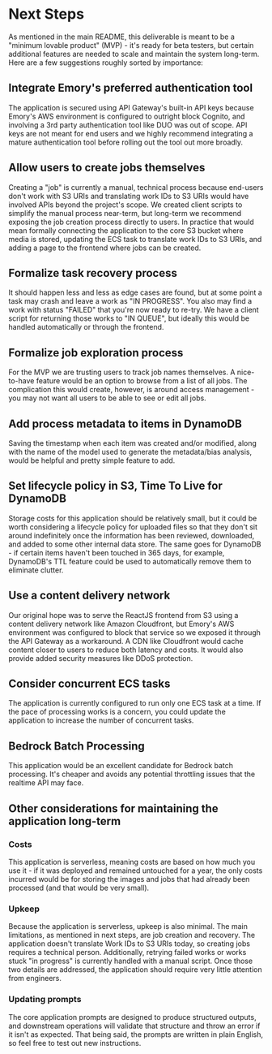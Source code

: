 # Next Steps

As mentioned in the main README, this deliverable is meant to be a "minimum lovable product" (MVP) - it's ready for beta testers, but certain additional features are needed to scale and maintain the system long-term. Here are a few suggestions roughly sorted by importance:

## Integrate Emory's preferred authentication tool

The application is secured using API Gateway's built-in API keys because Emory's AWS environment is configured to outright block Cognito, and involving a 3rd party authentication tool like DUO was out of scope. API keys are not meant for end users and we highly recommend integrating a mature authentication tool before rolling out the tool out more broadly.

## Allow users to create jobs themselves

Creating a "job" is currently a manual, technical process because end-users don't work with S3 URIs and translating work IDs to S3 URIs would have involved APIs beyond the project's scope. We created client scripts to simplify the manual process near-term, but long-term we recommend exposing the job creation process directly to users. In practice that would mean formally connecting the application to the core S3 bucket where media is stored, updating the ECS task to translate work IDs to S3 URIs, and adding a page to the frontend where jobs can be created.

## Formalize task recovery process

It should happen less and less as edge cases are found, but at some point a task may crash and leave a work as "IN PROGRESS". You also may find a work with status "FAILED" that you're now ready to re-try. We have a client script for returning those works to "IN QUEUE", but ideally this would be handled automatically or through the frontend.

## Formalize job exploration process

For the MVP we are trusting users to track job names themselves. A nice-to-have feature would be an option to browse from a list of all jobs. The complication this would create, however, is around access management - you may not want all users to be able to see or edit all jobs.

## Add process metadata to items in DynamoDB

Saving the timestamp when each item was created and/or modified, along with the name of the model used to generate the metadata/bias analysis, would be helpful and pretty simple feature to add.

## Set lifecycle policy in S3, Time To Live for DynamoDB

Storage costs for this application should be relatively small, but it could be worth considering a lifecycle policy for uploaded files so that they don't sit around indefinitely once the information has been reviewed, downloaded, and added to some other internal data store. The same goes for DynamoDB - if certain items haven't been touched in 365 days, for example, DynamoDB's TTL feature could be used to automatically remove them to eliminate clutter.

## Use a content delivery network

Our original hope was to serve the ReactJS frontend from S3 using a content delivery network like Amazon Cloudfront, but Emory's AWS environment was configured to block that service so we exposed it through the API Gateway as a workaround. A CDN like Cloudfront would cache content closer to users to reduce both latency and costs. It would also provide added security measures like DDoS protection.

## Consider concurrent ECS tasks

The application is currently configured to run only one ECS task at a time. If the pace of processing works is a concern, you could update the application to increase the number of concurrent tasks.

## Bedrock Batch Processing

This application would be an excellent candidate for Bedrock batch processing. It's cheaper and avoids any potential throttling issues that the realtime API may face.

## Other considerations for maintaining the application long-term

### Costs

This application is serverless, meaning costs are based on how much you use it - if it was deployed and remained untouched for a year, the only costs incurred would be for storing the images and jobs that had already been processed (and that would be very small).

### Upkeep

Because the application is serverless, upkeep is also minimal. The main limitations, as mentioned in next steps, are job creation and recovery. The application doesn't translate Work IDs to S3 URIs today, so creating jobs requires a technical person. Additionally, retrying failed works or works stuck "in progress" is currently handled with a manual script. Once those two details are addressed, the application should require very little attention from engineers.

### Updating prompts

The core application prompts are designed to produce structured outputs, and downstream operations will validate that structure and throw an error if it isn't as expected. That being said, the prompts are written in plain English, so feel free to test out new instructions.
